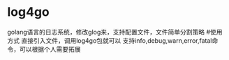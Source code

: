 # log4go
golang语言的日志系统，修改glog来，支持配置文件，文件简单分割策略
#使用方式
直接引入文件，调用log4go包就可以
支持info,debug,warn,error,fatal命令，可以根据个人需要拓展
